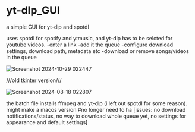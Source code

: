# yt-dlp_GUI
a simple GUI for yt-dlp and spotdl

uses spotdl for spotify and ytmusic, and yt-dlp has to be selcted for youtube videos. 
-enter a link
-add it the queue
-configure download settings, download path, metadata etc
-download or remove songs/videos in the queue

![Screenshot 2024-10-29 022447](https://github.com/user-attachments/assets/3a72f7a8-b8c8-4923-8c4f-a84806a1121e)





 ///old tkinter version///

 
 ![Screenshot 2024-08-18 022807](https://github.com/user-attachments/assets/9e90266f-264b-405c-a078-fe567f1c85b9)


the batch file installs ffmpeg and yt-dlp (i left out spotdl for some reason). might make a macos version #no longer need to ha
[issues: no download notifications/status, no way to download whole queue yet, no settings for appearance and default settings] 
